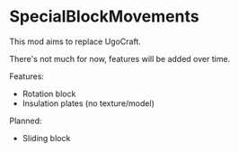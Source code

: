 # SpecialBlockMovements
This mod aims to replace UgoCraft.

There's not much for now, features will be added over time.

Features:
- Rotation block
- Insulation plates (no texture/model)

Planned:
- Sliding block
